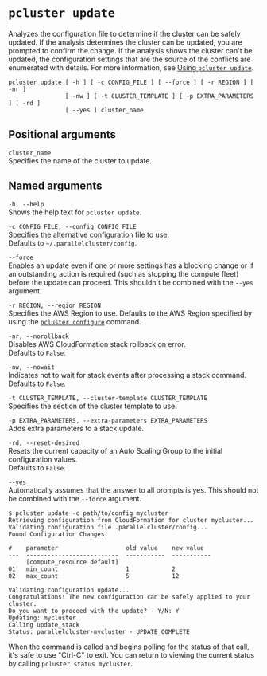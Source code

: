 # `pcluster update`<a name="pcluster.update"></a>

Analyzes the configuration file to determine if the cluster can be safely updated\. If the analysis determines the cluster can be updated, you are prompted to confirm the change\. If the analysis shows the cluster can't be updated, the configuration settings that are the source of the conflicts are enumerated with details\. For more information, see [Using `pcluster update`](using-pcluster-update.md)\.

```
pcluster update [ -h ] [ -c CONFIG_FILE ] [ --force ] [ -r REGION ] [ -nr ]
                [ -nw ] [ -t CLUSTER_TEMPLATE ] [ -p EXTRA_PARAMETERS ] [ -rd ]
                [ --yes ] cluster_name
```

## Positional arguments<a name="pcluster.update.arg"></a>

`cluster_name`  
Specifies the name of the cluster to update\.

## Named arguments<a name="pcluster.update.namedarg"></a>

`-h, --help`  
Shows the help text for `pcluster update`\.

`-c CONFIG_FILE, --config CONFIG_FILE`  
Specifies the alternative configuration file to use\.  
Defaults to `~/.parallelcluster/config`\.

`--force`  
Enables an update even if one or more settings has a blocking change or if an outstanding action is required \(such as stopping the compute fleet\) before the update can proceed\. This shouldn't be combined with the `--yes` argument\.

`-r REGION, --region REGION`  
Specifies the AWS Region to use\. Defaults to the AWS Region specified by using the [`pcluster configure`](pcluster.configure.md) command\.

`-nr, --norollback`  
Disables AWS CloudFormation stack rollback on error\.  
Defaults to `False`\.

`-nw, --nowait`  
Indicates not to wait for stack events after processing a stack command\.  
Defaults to `False`\.

`-t CLUSTER_TEMPLATE, --cluster-template CLUSTER_TEMPLATE`  
Specifies the section of the cluster template to use\.

`-p EXTRA_PARAMETERS, --extra-parameters EXTRA_PARAMETERS`  
Adds extra parameters to a stack update\.

`-rd, --reset-desired`  
Resets the current capacity of an Auto Scaling Group to the initial configuration values\.  
Defaults to `False`\.

`--yes`  
Automatically assumes that the answer to all prompts is yes\. This should not be combined with the `--force` argument\.

```
$ pcluster update -c path/to/config mycluster
Retrieving configuration from CloudFormation for cluster mycluster...
Validating configuration file .parallelcluster/config...
Found Configuration Changes:

#    parameter                   old value    new value
---  --------------------------  -----------  -----------
     [compute_resource default]
01   min_count                   1            2
02   max_count                   5            12

Validating configuration update...
Congratulations! The new configuration can be safely applied to your cluster.
Do you want to proceed with the update? - Y/N: Y
Updating: mycluster
Calling update_stack
Status: parallelcluster-mycluster - UPDATE_COMPLETE
```

When the command is called and begins polling for the status of that call, it's safe to use "Ctrl\-C" to exit\. You can return to viewing the current status by calling `pcluster status mycluster`\.